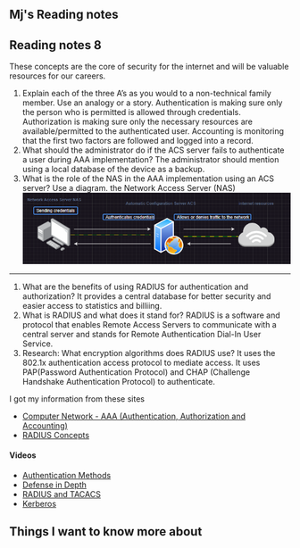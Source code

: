 ## Mj's Reading notes

## Reading notes 8
These concepts are the core of security for the internet and will be valuable resources for our careers.

1. Explain each of the three A’s as you would to a non-technical family member. Use an analogy or a story. Authentication is making sure only the person who is permitted is allowed through credentials. Authorization is making sure only the necessary resources are available/permitted to the authenticated user. Accounting is monitoring that the first two factors are followed and logged into a record. 
2. What should the administrator do if the ACS server fails to authenticate a user during AAA implementation? The administrator should mention using a local database of the device as a backup.
3. What is the role of the NAS in the AAA implementation using an ACS server? Use a diagram. the Network Access Server (NAS) ![Alt text](<Screenshot 2023-12-05 105703.png>)
--- 

1. What are the benefits of using RADIUS for authentication and authorization? It provides a central database for better security and easier access to statistics and billiing. 
2. What is RADIUS and what does it stand for? RADIUS is a software and protocol that enables Remote Access Servers to communicate with a central server and stands for Remote Authentication Dial-In User Service.
3. Research: What encryption algorithms does RADIUS use? It uses the 802.1x authentication access protocol to mediate access. It uses PAP(Password Authentication Protocol) and CHAP (Challenge Handshake Authentication Protocol) to authenticate. 


I got my information from these sites 
- [Computer Network - AAA (Authentication, Authorization and Accounting)](https://www.geeksforgeeks.org/computer-network-aaa-authentication-authorization-and-accounting/)
- [RADIUS Concepts](https://archive.is/27Y19)
#### Videos
- [Authentication Methods](https://www.professormesser.com/network-plus/n10-008/n10-008-video/authentication-methods-n10-008/)
- [Defense in Depth](https://www.professormesser.com/network-plus/n10-008/n10-008-video/defense-in-depth-n10-008/)
- [RADIUS and TACACS](https://www.professormesser.com/security-plus/sy0-401/radius-and-tacacs-2/)
- [Kerberos](https://www.professormesser.com/security-plus/sy0-401/kerberos-2/)

## Things I want to know more about 